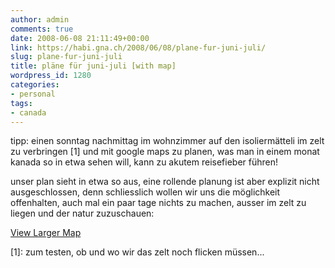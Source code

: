 ```yaml
---
author: admin
comments: true
date: 2008-06-08 21:11:49+00:00
link: https://habi.gna.ch/2008/06/08/plane-fur-juni-juli/
slug: plane-fur-juni-juli
title: pläne für juni-juli [with map]
wordpress_id: 1280
categories:
- personal
tags:
- canada
---
```


tipp: einen sonntag nachmittag im wohnzimmer auf den isoliermätteli im zelt zu verbringen [1] und mit google maps zu planen, was man in einem monat kanada so in etwa sehen will, kann zu akutem reisefieber führen!




unser plan sieht in etwa so aus, eine rollende planung ist aber explizit nicht ausgeschlossen, denn schliesslich wollen wir uns die möglichkeit offenhalten, auch mal ein paar tage nichts zu machen, ausser im zelt zu liegen und der natur zuzuschauen:





    
[View Larger Map](http://maps.google.com/maps?f=d&hl=en&geocode=&saddr=Toronto,+ON,+Canada&daddr=Wasaga+Beach,+ON,+Canada+to:Algonquin+Park,+ON,+Canada+to:Ottawa,+ON,+Canada+to:montreal,+QC,+Canada+to:quebec,+QC,+Canada+to:Hall+Quarry+Rd,+Mt+Desert,+ME+04660+(Acadia+National+Park)+to:Adirondack,+NY+to:Niagara,+Ontario,+Canada+to:Toronto,+ON,+Canada&mra=pi&mrcr=8&sll=43.133061,-76.860352&sspn=5.050804,11.37085&ie=UTF8&t=h&ll=45.274886,-73.828125&spn=10.82383,18.676758&z=5&source=embed)





[1]: zum testen, ob und wo wir das zelt noch flicken müssen...



